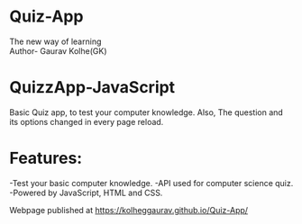 # Quiz-App
The new way of learning
<br>
Author- Gaurav Kolhe(GK)
# QuizzApp-JavaScript
 Basic Quiz app, to test your computer knowledge. Also, The question and its options changed in every page reload.

# Features:
-Test your basic computer knowledge.
-API used for computer science quiz.
-Powered by JavaScript, HTML and CSS.

Webpage published at  https://kolheggaurav.github.io/Quiz-App/